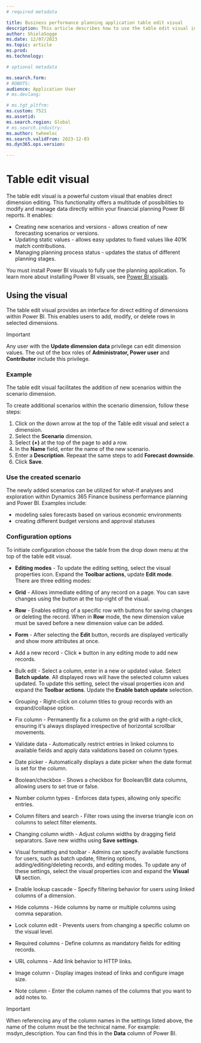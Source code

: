 ```yaml
---
# required metadata

title: Business performance planning application table edit visual
description: This article describes how to use the table edit visual in the Business performance planning application in Microsoft Dynamics 365 Finance.
author: ShielaSogge
ms.date: 12/07/2023
ms.topic: article
ms.prod: 
ms.technology: 

# optional metadata

ms.search.form: 
# ROBOTS: 
audience: Application User
# ms.devlang: 

# ms.tgt_pltfrm: 
ms.custom: 7521
ms.assetid: 
ms.search.region: Global
# ms.search.industry: 
ms.author: twheeloc
ms.search.validFrom: 2023-12-03
ms.dyn365.ops.version: 

---
```

# Table edit visual

The table edit visual is a powerful custom visual that enables direct dimension editing. This functionality offers a multitude of possibilities to modify and manage data directly within your financial planning Power BI reports. It enables:
 - Creating new scenarios and versions - allows creation of new forecasting scenarios or versions.
 - Updating static values - allows easy updates to fixed values like 401K match contributions.
 - Managing planning process status - updates the status of different planning stages.


You must install Power BI visuals to fully use the planning application. To learn more about installing Power BI visuals, see [Power BI visuals](/power-bi/developer/visuals).

## Using the visual

The table edit visual provides an interface for direct editing of dimensions within Power BI. This enables users to add, modify, or delete rows in selected dimensions.
 
>[!Important]
> Any user with the **Update dimension data** privilege can edit dimension values. The out of the box roles of **Administrator, Power user** and **Contributor** include this privilege.

### Example 

The table edit visual facilitates the addition of new scenarios within the scenario dimension.

To create additional scenarios within the scenario dimension, follow these steps:
1. Click on the down arrow at the top of the Table edit visual and select a dimension.
2. Select the **Scenario** dimension.
3. Select **(+)** at the top of the page to add a row.
4. In the **Name** field, enter the name of the new scenario.
5. Enter a **Description**. Repeaat the same steps to add **Forecast downside**.
6. Click **Save**.


### Use the created scenario

The newly added scenarios can be utilized for what-if analyses and exploration within Dynamics 365 Finance business performance planning and Power BI. 
Examples include:
 - modeling sales forecasts based on various economic environments
 - creating different budget versions and approval statuses


### Configuration options

To initiate configuration choose the table from the drop down menu at the top of the table edit visual.


 - **Editing modes** - To update the editing setting, select the visual properties icon. Expand the **Toolbar actions**, update **Edit mode**.   
There are three editing modes:    
 - **Grid** - Allows immediate editing of any record on a page. You can save changes using the button at the top-right of the visual.
 - **Row** - Enables editing of a specific row with buttons for saving changes or deleting the record. When in **Row** mode, the new dimension value must be saved before a new dimension value can be added.
 - **Form** - After selecting the **Edit** button, records are displayed vertically and show more attributes at once.

 - Add a new record - Click **+** button in any editing mode to add new records.
 - Bulk edit - Select a column, enter in a new or updated value. Select **Batch update**. All displayed rows will have the selected column values updated. To update this setting, select the visual properties icon and expand the **Toolbar actions**. Update the **Enable batch update** selection.   
 - Grouping - Right-click on column titles to group records with an expand/collapse option.
 - Fix column - Permanently fix a column on the grid with a right-click, ensuring it's always displayed irrespective of horizontal scrollbar movements.
 - Validate data - Automatically restrict entries in linked columns to available fields and apply data validations based on column types.
 - Date picker - Automatically displays a date picker when the date format is set for the column.
 - Boolean/checkbox - Shows a checkbox for Boolean/Bit data columns, allowing users to set true or false.
 - Number column types - Enforces data types, allowing only specific entries.
 - Column filters and search - Filter rows using the inverse triangle icon on columns to select filter elements.
 - Changing column width - Adjust column widths by dragging field separators. Save new widths using **Save settings**.
 - Visual formatting and toolbar - Admins can specify available functions for users, such as batch update, filtering options, adding/editing/deleting records, and editing modes. To update any of these settings, select the visual properties icon and expand the **Visual UI** section.
 - Enable lookup cascade - Specify filtering behavior for users using linked columns of a dimension.
 - Hide columns - Hide columns by name or multiple columns using comma separation.
 - Lock column edit - Prevents users from changing a specific column on the visual level.
 - Required columns - Define columns as mandatory fields for editing records.
 - URL columns - Add link behavior to HTTP links.
 - Image column - Display images instead of links and configure image size.
 - Note column - Enter the column names of the columns that you want to add notes to.

>[!Important]
> When referencing any of the column names in the settings listed above, the name of the column must be the technical name. For example: msdyn_description. You can find this in the **Data** column of Power BI.

